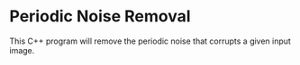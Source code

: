 # Periodic Noise Removal

This C++ program will remove the periodic noise that corrupts a given input image.

<br>
